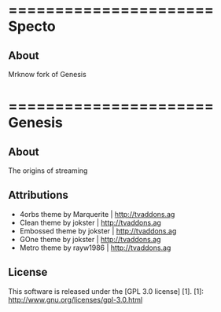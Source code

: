 ======================
Specto
======================

About
-----
Mrknow fork of Genesis


======================
Genesis
======================

About
-----
The origins of streaming


Attributions
---------------------
- 4orbs theme by Marquerite | http://tvaddons.ag
- Clean theme by jokster | http://tvaddons.ag
- Embossed theme by jokster | http://tvaddons.ag
- GOne theme by jokster | http://tvaddons.ag
- Metro theme by rayw1986 | http://tvaddons.ag


License
-------
This software is released under the [GPL 3.0 license] [1].
[1]: http://www.gnu.org/licenses/gpl-3.0.html